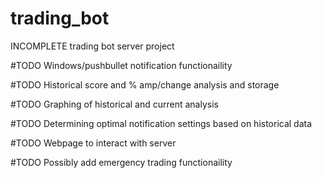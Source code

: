 # trading_bot
INCOMPLETE trading bot server project

#TODO Windows/pushbullet notification functionaility

#TODO Historical score and % amp/change analysis and storage

#TODO Graphing of historical and current analysis

#TODO Determining optimal notification settings based on historical data

#TODO Webpage to interact with server

#TODO Possibly add emergency trading functionaility 
